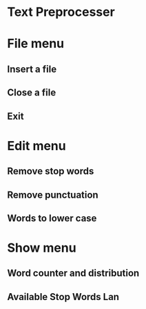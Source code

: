 # Text Preprocesser

# File menu

## Insert a file

## Close a file

## Exit

# Edit menu

## Remove stop words

## Remove punctuation

## Words to lower case

# Show menu

## Word counter and distribution

## Available Stop Words Lan
